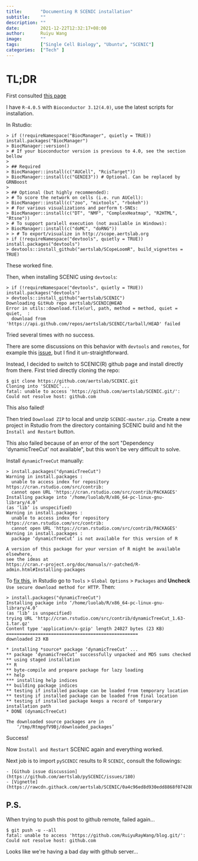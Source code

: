 ```yaml
---
title:       "Documenting R SCENIC installation"
subtitle:    ""
description: ""
date:        2021-12-22T12:32:17+08:00
author:      Ruiyu Wang
image:       ""
tags:        ["Single Cell Biology", "Ubuntu", "SCENIC"]
categories:  ["Tech" ]
---
```


# TL;DR

First consulted [this page](http://htmlpreview.github.io/?https://github.com/aertslab/SCENIC/blob/master/inst/doc/SCENIC_Setup.html)

I have `R-4.0.5` with `Bioconductor 3.12(4.0)`, use the latest scripts for installation.

In Rstudio:
```
> if (!requireNamespace("BiocManager", quietly = TRUE)) install.packages("BiocManager")
> BiocManager::version()
> # If your bioconductor version is previous to 4.0, see the section bellow
> 
> ## Required
> BiocManager::install(c("AUCell", "RcisTarget"))
> BiocManager::install(c("GENIE3")) # Optional. Can be replaced by GRNBoost
> 
> ## Optional (but highly recommended):
> # To score the network on cells (i.e. run AUCell):
> BiocManager::install(c("zoo", "mixtools", "rbokeh"))
> # For various visualizations and perform t-SNEs:
> BiocManager::install(c("DT", "NMF", "ComplexHeatmap", "R2HTML", "Rtsne"))
> # To support paralell execution (not available in Windows):
> BiocManager::install(c("doMC", "doRNG"))
> > # To export/visualize in http://scope.aertslab.org
> if (!requireNamespace("devtools", quietly = TRUE)) install.packages("devtools")
> devtools::install_github("aertslab/SCopeLoomR", build_vignettes = TRUE)
```
These worked fine.

Then, when installing SCENIC using `devtools`:
```
> if (!requireNamespace("devtools", quietly = TRUE)) install.packages("devtools")
> devtools::install_github("aertslab/SCENIC") 
Downloading GitHub repo aertslab/SCENIC@HEAD
Error in utils::download.file(url, path, method = method, quiet = quiet,  : 
  download from 'https://api.github.com/repos/aertslab/SCENIC/tarball/HEAD' failed
```

Tried several times with no success.

There are some discussions on this behavior with `devtools` and `remotes`, for example this [issue](https://github.com/r-lib/remotes/issues/130), but I find it un-straightforward.

Instead, I decided to switch to SCENIC(R) github page and install directly from there. 
First tried directly cloning the repo:
```
$ git clone https://github.com/aertslab/SCENIC.git
Cloning into 'SCENIC'...
fatal: unable to access 'https://github.com/aertslab/SCENIC.git/': Could not resolve host: github.com
```
This also failed!

Then tried `Download ZIP` to local and unzip `SCENIC-master.zip`. Create a new project in Rstudio from the directory containing SCENIC build and hit the `Install and Restart` button. 

This also failed because of an error of the sort "Dependency 'dynamicTreeCut' not available", but this won't be very difficult to solve.

Install `dynamicTreeCut` manually:
```
> install.packages("dynamicTreeCut")
Warning in install.packages :
  unable to access index for repository https://cran.rstudio.com/src/contrib:
  cannot open URL 'https://cran.rstudio.com/src/contrib/PACKAGES'
Installing package into ‘/home/luolab/R/x86_64-pc-linux-gnu-library/4.0’
(as ‘lib’ is unspecified)
Warning in install.packages :
  unable to access index for repository https://cran.rstudio.com/src/contrib:
  cannot open URL 'https://cran.rstudio.com/src/contrib/PACKAGES'
Warning in install.packages :
  package ‘dynamicTreeCut’ is not available for this version of R

A version of this package for your version of R might be available elsewhere,
see the ideas at
https://cran.r-project.org/doc/manuals/r-patched/R-admin.html#Installing-packages
```

To [fix this](https://community.rstudio.com/t/install-packages-unable-to-access-index-for-repository-try-disabling-secure-download-method-for-http/16578), in Rstudio go to `Tools` > `Global Options` > `Packages` and **Uncheck** `Use secure download method for HTTP`. Then:
```
> install.packages("dynamicTreeCut")
Installing package into ‘/home/luolab/R/x86_64-pc-linux-gnu-library/4.0’
(as ‘lib’ is unspecified)
trying URL 'http://cran.rstudio.com/src/contrib/dynamicTreeCut_1.63-1.tar.gz'
Content type 'application/x-gzip' length 24027 bytes (23 KB)
==================================================
downloaded 23 KB

* installing *source* package ‘dynamicTreeCut’ ...
** package ‘dynamicTreeCut’ successfully unpacked and MD5 sums checked
** using staged installation
** R
** byte-compile and prepare package for lazy loading
** help
*** installing help indices
** building package indices
** testing if installed package can be loaded from temporary location
** testing if installed package can be loaded from final location
** testing if installed package keeps a record of temporary installation path
* DONE (dynamicTreeCut)

The downloaded source packages are in
	‘/tmp/RtmpgfV9Bj/downloaded_packages’
```
Success!

Now `Install and Restart` SCENIC again and everything worked.

Next job is to import `pySCENIC` results to R `SCENIC`, consult the followings:

    - [Github issue discussion](https://github.com/aertslab/pySCENIC/issues/180)
    - [Vignette](https://rawcdn.githack.com/aertslab/SCENIC/0a4c96ed8d930edd8868f07428090f9dae264705/inst/doc/importing_pySCENIC.html)

## P.S.

When trying to push this post to github remote, failed again...
```
$ git push -u --all
fatal: unable to access 'https://github.com/RuiyuRayWang/blog.git/': Could not resolve host: github.com
```

Looks like we're having a bad day with github server...
